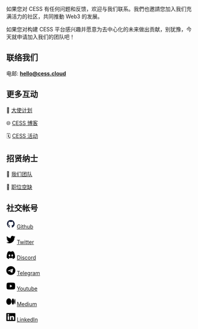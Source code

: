 如果您对 CESS 有任何问题和反馈，欢迎与我们联系。我們也邀請您加入我们充满活力的社区，共同推動 Web3 的发展。

如果您对构建 CESS 平台感兴趣并愿意为去中心化的未来做出贡献，别犹豫，今天就申请加入我们的团队吧！

## 联络我们

电邮: [**hello@cess.cloud**](mailto:hello@cess.cloud)

## 更多互动

👀 [大使计划](https://cess.cloud/ambassador.html)

🌐 [CESS 博客](https://cess.cloud/posts/news)

🗓 [CESS 活动](https://cess.cloud/posts/events)

## 招贤纳士

👥 [我们团队](https://cess.cloud/team.html)

📝 [职位空缺](https://cess.cloud/jobs.html)

## 社交帐号

<img src="../assets/others/icons/github.png" alt="" data-size="line"> [Github](https://github.com/CESSProject)

<img src="../assets/others/icons/twitter.png" alt="" data-size="line"> [Twitter](https://twitter.com/CESS_Storage)

<img src="../assets/others/icons/discord.png" alt="" data-size="line"> [Discord](https://discord.gg/cess)

<img src="../assets/others/icons/telegram.png" alt="" data-size="line"> [Telegram](https://t.me/CESS_Storage_official)

<img src="../assets/others/icons/youtube.png" alt="" data-size="line"> [Youtube](https://www.youtube.com/@cess_storage2312)

<img src="../assets/others/icons/medium.png" alt="" data-size="line"> [Medium](https://medium.com/@CESS_LAB)

<img src="../assets/others/icons/linkedin.png" alt="" data-size="line"> [LinkedIn](https://www.linkedin.com/company/cumulus-encrypted-storage-system)
